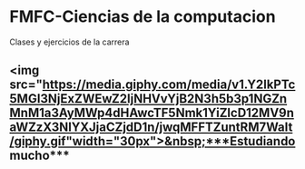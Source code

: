 # FMFC-Ciencias de la computacion
 Clases y ejercicios de la carrera
## <img src="https://media.giphy.com/media/v1.Y2lkPTc5MGI3NjExZWEwZ2ljNHVvYjB2N3h5b3p1NGZnMnM1a3AyMWp4dHAwcTF5Nmk1YiZlcD12MV9naWZzX3NlYXJjaCZjdD1n/jwqMFFTZuntRM7WaIt/giphy.gif"width="30px">&nbsp;***Estudiando mucho***